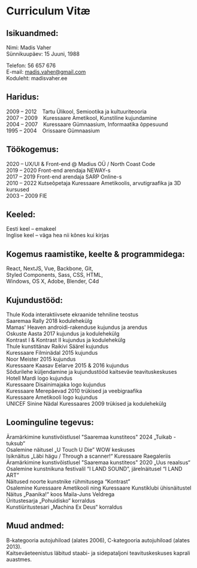 # Curriculum Vitæ


## Isikuandmed: 
 
Nimi: Madis Vaher  
Sünnikuupäev: 15 Juuni, 1988  

Telefon: 56 657 676  
E-mail: madis.vaher@gmail.com  
Koduleht:	madisvaher.ee
 
## Haridus:

2009 – 2012 &ensp; Tartu Ülikool, Semiootika ja kultuuriteooria  
2007 – 2009 &ensp; Kuressaare Ametikool, Kunstiline kujundamine  
2004 – 2007 &ensp; Kuressaare Gümnaasium, Informaatika õppesuund  
1995 – 2004 &ensp; Orissaare Gümnaasium 

## Töökogemus:  	 		

2020 –      UX/UI & Front-end @ Madius OÜ / North Coast Code  
2019 – 2020 Front-end arendaja NEWAY-s  
2017 – 2019 Front-end arendaja SARP Online-s  
2010 – 2022 Kutseõpetaja Kuressaare Ametikoolis, arvutigraafika ja 3D kursused  
2003 – 2009 FIE

## Keeled: 			
Eesti keel – emakeel  
Inglise keel – väga hea nii kõnes kui kirjas 

## Kogemus raamistike, keelte & programmidega:

React, NextJS, Vue, Backbone, Git,  
Styled Components, Sass, CSS, HTML,  
Windows, OS X, Adobe, Blender, C4d  
 
## Kujundustööd:	

Thule Koda interaktiivsete ekraanide tehniline teostus  
Saaremaa Rally 2018 kodulehekülg  
Mamas' Heaven androidi-rakenduse kujundus ja arendus  
Oskuste Aasta 2017 kujundus ja kodulehekülg  
Kontrast I & Kontrast II kujundus ja kodulehekülg  
Thule kunstitänav Raikivi Säärel kujundus  
Kuressaare Filminädal 2015 kujundus  
Noor Meister 2015 kujundus  
Kuressaare Kaasav Eelarve 2015 & 2016 kujundus  
Sõdurilehe küljendamine ja kujundustööd kaitseväe teavituskeskuses  
Hotell Mardi logo kujundus  
Kuressaare Disainimajaka logo kujundus  
Kuressaare Merepäevad 2010 trükised ja veebigraafika  
Kuressaare Ametikooli logo kujundus  
UNICEF Sinine Nädal Kuressaares 2009 trükised ja kodulehekülg

## Loominguline tegevus:

Äramärkimine kunstivõistlusel "Saaremaa kunstiteos" 2024 „Tuikab - tuksub“  
Osalemine näitusel „U Touch U Die” WOW keskuses  
Isiknäitus „Läbi hägu / Through a scanner!“ Kuressaare Raegaleriis  
Äramärkimine kunstivõistlusel "Saaremaa kunstiteos" 2020 „Uus reaalsus“  
Osalemine kunstnikuna festivalil “I LAND SOUND”, järelnäitusel “I LAND ART”  
Näitused noorte kunstnike rühmitusega “Kontrast”  
Osalemine Kuressaare Ametikooli ning Kuressaare Kunstiklubi ühisnäitustel  
Näitus „Paanika!“ koos Maila-Juns Veldrega  
Üritustesarja „Pohuidisko“ korraldus  
Kunstiüritustesari „Machina Ex Deus“ korraldus

## Muud andmed:

B-kategooria autojuhiload (alates 2006), C-kategooria autojuhiload (alates 2013).  
Kaitseväeteenistus läbitud staabi- ja sidepataljoni teavituskeskuses kaprali auastmes.

